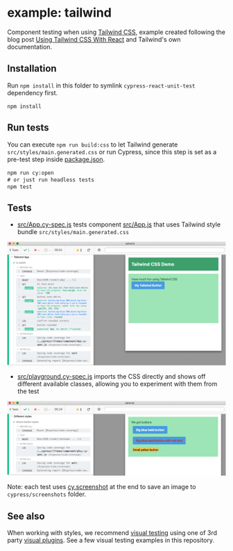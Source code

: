 # example: tailwind

Component testing when using [Tailwind CSS](https://tailwindcss.com/), example created following the blog post [Using Tailwind CSS With React](https://medium.com/codingthesmartway-com-blog/using-tailwind-css-with-react-ced163d0e9e9) and Tailwind's own documentation.

## Installation

Run `npm install` in this folder to symlink `cypress-react-unit-test` dependency first.

```shell
npm install
```

## Run tests

You can execute `npm run build:css` to let Tailwind generate `src/styles/main.generated.css` or run Cypress, since this step is set as a pre-test step inside [package.json](package.json).

```shell
npm run cy:open
# or just run headless tests
npm test
```

## Tests

- [src/App.cy-spec.js](src/App.cy-spec.js) tests component [src/App.js](src/App.js) that uses Tailwind style bundle `src/styles/main.generated.css`

![Tailwind test](./images/tailwind.png)

- [src/playground.cy-spec.js](src/playground.cy-spec.js) imports the CSS directly and shows off different available classes, allowing you to experiment with them from the test

![Playground](images/playground.png)

Note: each test uses [cy.screenshot](https://on.cypress.io/screenshot) at the end to save an image to `cypress/screenshots` folder.

## See also

When working with styles, we recommend [visual testing](https://on.cypress.io/visual-testing) using one of 3rd party [visual plugins](https://on.cypress.io/plugins#visual-testing). See a few visual testing examples in this repository.

